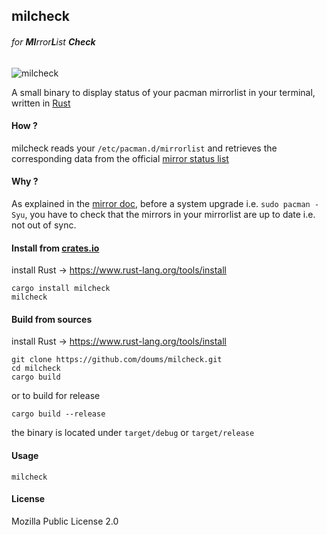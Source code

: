 ## milcheck

###### for **MI**rror**L**ist **Check**

![milcheck](https://image.petitmur.beer/milcheck.png)

A small binary to display status of your pacman mirrorlist in your terminal, written in [Rust](https://www.rust-lang.org/)

#### How ?

milcheck reads your `/etc/pacman.d/mirrorlist` and retrieves the corresponding data from the official [mirror status list](https://www.archlinux.org/mirrors/status/)

#### Why ?

As explained in the [mirror doc](https://wiki.archlinux.org/index.php/Mirrors), before a system upgrade i.e. `sudo pacman -Syu`, you have to check that the mirrors in your mirrorlist are up to date i.e. not out of sync.

#### Install from [crates.io](https://crates.io/crates/milcheck)

install Rust -> https://www.rust-lang.org/tools/install
```
cargo install milcheck
milcheck
```

#### Build from sources

install Rust -> https://www.rust-lang.org/tools/install
```
git clone https://github.com/doums/milcheck.git
cd milcheck
cargo build
```
or to build for release
```
cargo build --release
```
the binary is located under `target/debug` or `target/release`

#### Usage

```
milcheck
```

#### License
Mozilla Public License 2.0
